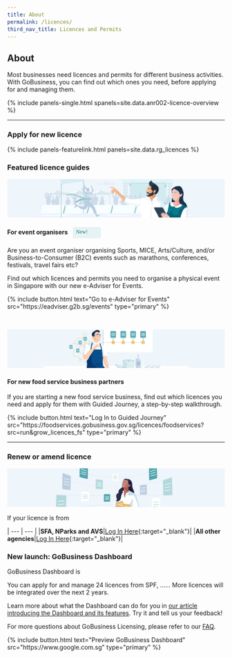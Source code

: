 ```yaml
---
title: About
permalink: /licences/
third_nav_title: Licences and Permits
---
```


## About

Most businesses need licences and permits for different business activities. With GoBusiness, you can find out which ones you need, before applying for and managing them.

{% include panels-single.html spanels=site.data.anr002-licence-overview %}

----

<a name="apply-new-licence-anchor"></a>

### Apply for new licence

{% include panels-featurelink.html panels=site.data.rg_licences %}

### Featured licence guides

![Event eAdviser](/images/grow/eventorganisers.jpg)

#### For event organisers <span style="background: #E6F2F3; border-radius: 3px; width: 49px; height: 22px; padding: 2px 8px; font-family: 'hknova-regular'; font-weight: 400;font-size: 12px; line-height: 18px; color: #02737D; display: inline-block; vertical-align: middle; margin-left: 8px;">New!</span>

Are you an event organiser organising Sports, MICE, Arts/Culture, and/or Business-to-Consumer (B2C) events such as marathons, conferences, festivals, travel fairs etc?

Find out which licences and permits you need to organise a physical event in Singapore with our new e-Adviser for Events.

<p>
{% include button.html text="Go to e-Adviser for Events" src="https://eadviser.g2b.sg/events" type="primary" %}
</p>
<br>

![Food Services](/images/grow/foodservices.jpg)

#### For new food service business partners

If you are starting a new food service business, find out which licences you need and apply for them with Guided Journey, a step-by-step walkthrough.

<p>
{% include button.html text="Log In to Guided Journey" src="https://foodservices.gobusiness.gov.sg/licences/foodservices?src=run&grow_licences_fs" type="primary" %}
</p>

---

<a name="renew-amend-licence-anchor"></a>

### Renew or amend licence
 
![Others](/images/grow/allotherbizowners.png)

If your licence is from

| --- | --- |
|**SFA, NParks and AVS**|[Log In Here](https://licence1.business.gov.sg/licence1/authentication/mainLogin.action?src=run&grow_licences_sfavsnparks){:target="_blank"}|
|**All other agencies**|[Log In Here](https://licence1.business.gov.sg/web/frontier/home?p_p_id=58&p_p_lifecycle=0&p_p_state=maximized&saveLastPath=false?src=run&grow_licences_allothers){:target="_blank"}|

### New launch: GoBusiness Dashboard

GoBusiness Dashboard is 

You can apply for and manage 24 licences from SPF, ...... More licences will be integrated over the next 2 years.

Learn more about what the Dashboard can do for you in [our article introducing the Dashboard and its features](https://www.google.com.sg). Try it and tell us your feedback!

For more questions about GoBusiness Licensing, please refer to our [FAQ](/licensing-faqs/).

<p>
{% include button.html text="Preview GoBusiness Dashboard" src="https://www.google.com.sg" type="primary" %}
</p>

<script src="/jquery/jquery.min.js"></script>
<script src="/jquery/bp-menu-new-tab.js"></script>

